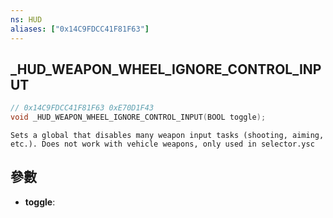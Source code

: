 ```yaml
---
ns: HUD
aliases: ["0x14C9FDCC41F81F63"]
---
```

## _HUD_WEAPON_WHEEL_IGNORE_CONTROL_INPUT

```c
// 0x14C9FDCC41F81F63 0xE70D1F43
void _HUD_WEAPON_WHEEL_IGNORE_CONTROL_INPUT(BOOL toggle);
```

```
Sets a global that disables many weapon input tasks (shooting, aiming, etc.). Does not work with vehicle weapons, only used in selector.ysc
```

## 參數
* **toggle**: 

